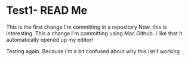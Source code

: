 Test1- READ Me
=====
This is the first change I'm committing in a repository
Now, this is interesting. This a change I'm committing using Mac Github.
I like that it automatically opened up my editor!

Testing again. Because i'm a bit confused about why this isn't working

